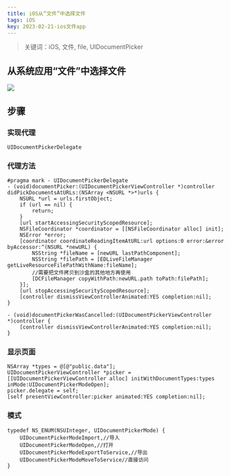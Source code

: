 ```yaml
---
title: iOS从“文件”中选择文件
tags: iOS
key: 2023-02-21-ios文件app
---
```

> 关键词：iOS, 文件, file, UIDocumentPicker

## 从系统应用“文件”中选择文件

<img src="https://image.oldboard.tech/blog/WX20230221-105734.png"/>

## 步骤

### 实现代理

	UIDocumentPickerDelegate
	
### 代理方法

	#pragma mark - UIDocumentPickerDelegate
	- (void)documentPicker:(UIDocumentPickerViewController *)controller didPickDocumentsAtURLs:(NSArray <NSURL *>*)urls {
	    NSURL *url = urls.firstObject;
	    if (url == nil) {
	        return;
	    }
	    [url startAccessingSecurityScopedResource];
	    NSFileCoordinator *coordinator = [[NSFileCoordinator alloc] init];
	    NSError *error;
	    [coordinator coordinateReadingItemAtURL:url options:0 error:&error byAccessor:^(NSURL *newURL) {
	        NSString *fileName = [newURL lastPathComponent];
	        NSString *filePath = [EDLiveFileManager getLiveResourceFilePathWithName:fileName];
	        //需要把文件拷贝到沙盒的其他地方再使用
	        [DCFileManager copyWithPath:newURL.path toPath:filePath];
	    }];
	    [url stopAccessingSecurityScopedResource];
	    [controller dismissViewControllerAnimated:YES completion:nil];
	}
	
	- (void)documentPickerWasCancelled:(UIDocumentPickerViewController *)controller {
	    [controller dismissViewControllerAnimated:YES completion:nil];
	}
	
### 显示页面

	NSArray *types = @[@"public.data"];
	UIDocumentPickerViewController *picker = [[UIDocumentPickerViewController alloc] initWithDocumentTypes:types inMode:UIDocumentPickerModeOpen];
	picker.delegate = self;
	[self presentViewController:picker animated:YES completion:nil];
	
### 模式

	typedef NS_ENUM(NSUInteger, UIDocumentPickerMode) {
	    UIDocumentPickerModeImport,//导入
	    UIDocumentPickerModeOpen,//打开
	    UIDocumentPickerModeExportToService,//导出
	    UIDocumentPickerModeMoveToService//直接访问
	}
